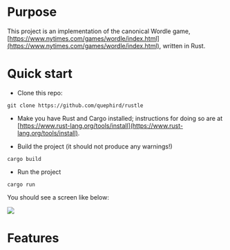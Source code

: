 # Purpose

This project is an implementation of the canonical Wordle game, [https://www.nytimes.com/games/wordle/index.html](https://www.nytimes.com/games/wordle/index.html), written in Rust.

# Quick start

* Clone this repo:

```
git clone https://github.com/quephird/rustle
```

* Make you have Rust and Cargo installed; instructions for doing so are at [https://www.rust-lang.org/tools/install](https://www.rust-lang.org/tools/install).

* Build the project (it should not produce any warnings!)

```
cargo build
```

* Run the project

```
cargo run
```

You should see a screen like below:

![](./images/game.png)


# Features

